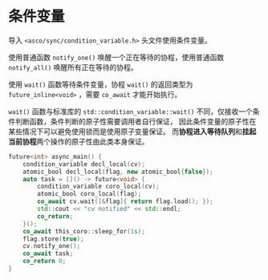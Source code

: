 # 条件变量

导入 `<asco/sync/condition_variable.h>` 头文件使用条件变量。

使用普通函数 `notify_one()` 唤醒一个正在等待的协程，使用普通函数 `notify_all()` 唤醒所有正在等待的协程。

使用 `wait()` 函数等待条件变量，协程 `wait()` 的返回类型为 `future_inline<void>` ，需要 `co_await` 才能开始执行。

`wait()` 函数与标准库的 `std::condition_variable::wait()` 不同，仅接收一个条件判断函数，条件判断的原子性需要调用者自行保证，
因此条件变量的原子性在某些情况下可以避免使用锁而是使用原子变量保证。
而**协程进入等待队列**和**挂起当前协程**两个操作的原子性由此类本身保证。

```c++
future<int> async_main() {
    condition_variable decl_local(cv);
    atomic_bool decl_local(flag, new atomic_bool{false});
    auto task = []() -> future<void> {
        condition_variable coro_local(cv);
        atomic_bool coro_local(flag);
        co_await cv.wait([&flag]{ return flag.load(); });
        std::cout << "cv notified" << std::endl;
        co_return;
    }();
    co_await this_coro::sleep_for(1s);
    flag.store(true);
    cv.notify_one();
    co_await task;
    co_return 0;
}
```
